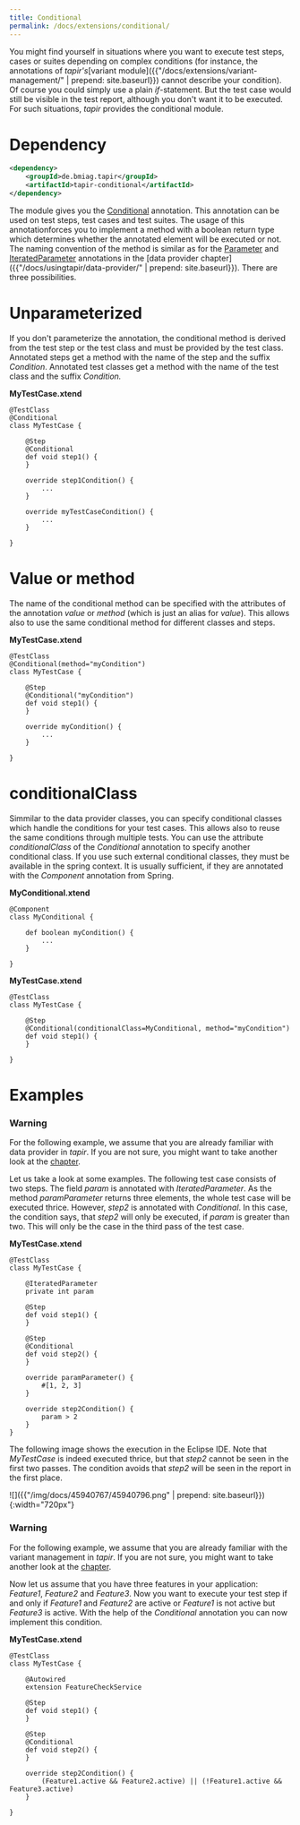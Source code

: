 ```yaml
---
title: Conditional
permalink: /docs/extensions/conditional/
---
```


You might find yourself in situations where you want to execute test
steps, cases or suites depending on complex conditions (for instance,
the annotations of <i>tapir's</i>[variant module]({{"/docs/extensions/variant-management/" | prepend: site.baseurl}}) cannot
describe your condition). Of course you could simply use a plain
*if*-statement. But the test case would still be visible in the test
report, although you don't want it to be executed. For such situations,
<i>tapir</i> provides the conditional module.

# Dependency

``` xml
<dependency>
    <groupId>de.bmiag.tapir</groupId>
    <artifactId>tapir-conditional</artifactId>
</dependency>
```

The module gives you the
[Conditional](https://psbm-mvnrepo-p.intranet.kiel.bmiag.de/tapir/latest/apidocs/de/bmiag/tapir/conditional/annotations/Conditional.html) annotation.
This annotation can be used on test steps, test cases and test suites.
The usage of this annotationforces you to implement a method with a
boolean return type which determines whether the annotated element will
be executed or not. The naming convention of the method is similar as
for the
[Parameter](https://psbm-mvnrepo-p.intranet.kiel.bmiag.de/tapir/latest/apidocs/de/bmiag/tapir/execution/annotations/parameter/Parameter.html) and
[IteratedParameter](https://psbm-mvnrepo-p.intranet.kiel.bmiag.de/tapir/latest/apidocs/de/bmiag/tapir/execution/annotations/parameter/IteratedParameter.html) annotations
in the [data provider chapter]({{"/docs/usingtapir/data-provider/" | prepend: site.baseurl}}). There are three
possibilities.

# Unparameterized

If you don't parameterize the annotation, the conditional method is
derived from the test step or the test class and must be provided by the
test class. Annotated steps get a method with the name of the step and
the suffix *Condition*. Annotated test classes get a method with the
name of the test class and the suffix *Condition.*

**MyTestCase.xtend**

``` xtend
@TestClass
@Conditional
class MyTestCase {

    @Step
    @Conditional
    def void step1() {
    }

    override step1Condition() {
        ...
    }

    override myTestCaseCondition() {
        ...
    }

}
```

# Value or method

The name of the conditional method can be specified with the attributes
of the annotation *value* or *method* (which is just an alias for
*value*). This allows also to use the same conditional method for
different classes and steps.

**MyTestCase.xtend**

``` xtend
@TestClass
@Conditional(method="myCondition")
class MyTestCase {

    @Step
    @Conditional("myCondition")
    def void step1() {
    }

    override myCondition() {
        ...
    }

}
```

# conditionalClass

Simmilar to the data provider classes, you can specify conditional
classes which handle the conditions for your test cases. This allows
also to reuse the same conditions through multiple tests. You can use
the attribute *conditionalClass* of the *Conditional* annotation to
specify another conditional class. If you use such external conditional
classes, they must be available in the spring context. It is usually
sufficient, if they are annotated with the *Component* annotation from
Spring.

**MyConditional.xtend**

``` xtend
@Component
class MyConditional {

    def boolean myCondition() {
        ...
    }

}
```

**MyTestCase.xtend**

``` xtend
@TestClass
class MyTestCase {

    @Step
    @Conditional(conditionalClass=MyConditional, method="myCondition")
    def void step1() {
    }

}
```

# Examples
<div class="panel panel-warning">
  <div class="panel-heading">
    <h3 class="panel-title"><span class="fa fa-warning"></span> Warning</h3>
  </div>
  <div class="panel-body">
  For the following example, we assume that you are already familiar with
  data provider in <i>tapir</i>. If you are not sure, you might want to take
  another look at the <a href="{{"/docs/usingtapir/data-provider/" | prepend: site.baseurl}}">chapter</a>.
  </div>
</div>

Let us take a look at some examples. The following test case consists of
two steps. The field *param* is annotated with *IteratedParameter*. As
the method *paramParameter* returns three elements, the whole test case
will be executed thrice. However, *step2* is annotated with
*Conditional*. In this case, the condition says, that *step2* will only
be executed, if *param* is greater than two. This will only be the case
in the third pass of the test case.

**MyTestCase.xtend**

``` xtend
@TestClass
class MyTestCase {

    @IteratedParameter
    private int param

    @Step
    def void step1() {
    }

    @Step
    @Conditional
    def void step2() {
    }

    override paramParameter() {
        #[1, 2, 3]
    }

    override step2Condition() {
        param > 2
    }
}
```

The following image shows the execution in the Eclipse IDE. Note that
*MyTestCase* is indeed executed thrice, but that *step2* cannot be seen
in the first two passes. The condition avoids that *step2* will be seen
in the report in the first place.

![]({{"/img/docs/45940767/45940796.png" | prepend: site.baseurl}}){:width="720px"}

<div class="panel panel-warning">
  <div class="panel-heading">
    <h3 class="panel-title"><span class="fa fa-warning"></span> Warning</h3>
  </div>
  <div class="panel-body">
  For the following example, we assume that you are already familiar with
  the variant management in <i>tapir</i>. If you are not sure, you might want to
  take another look at the <a href="{{"/docs/extensions/variant-management/" | prepend: site.baseurl}}">chapter</a>.
  </div>
</div>

Now let us assume that you have three features in your application:
*Feature1*, *Feature2* and *Feature3*. Now you want to execute your test
step if and only if *Feature1* and *Feature2* are active or *Feature1*
is not active but *Feature3* is active. With the help of the
*Conditional* annotation you can now implement this condition.

**MyTestCase.xtend**

``` xtend
@TestClass
class MyTestCase {

    @Autowired
    extension FeatureCheckService

    @Step
    def void step1() {
    }

    @Step
    @Conditional
    def void step2() {
    }

    override step2Condition() {
        (Feature1.active && Feature2.active) || (!Feature1.active && Feature3.active)
    }

}
```
